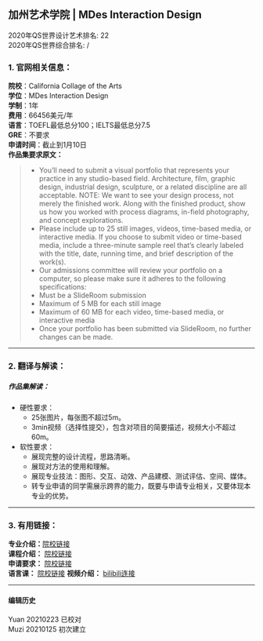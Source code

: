 ## 加州艺术学院 | MDes Interaction Design

2020年QS世界设计艺术排名: 22  
2020年QS世界综合排名: /    

### 1. 官网相关信息：  

**院校**：California Collage of the Arts  
**学位**：MDes Interaction Design  
**学制**：1年  
**费用**：66456美元/年  
**语言**：TOEFL最低总分100；IELTS最低总分7.5  
**GRE**：不要求  
**申请时间**：截止到1月10日  
**作品集要求原文：**     

> - You’ll need to submit a visual portfolio that represents your practice in any studio-based field. Architecture, film, graphic design, industrial design, sculpture, or a related discipline are all acceptable. NOTE: We want to see your design process, not merely the finished work. Along with the finished product, show us how you worked with process diagrams, in-field photography, and concept explorations.
> - Please include up to 25 still images, videos, time-based media, or interactive media. If you choose to submit video or time-based media, include a three-minute sample reel that’s clearly labeled with the title, date, running time, and brief description of the work(s).
> - Our admissions committee will review your portfolio on a computer, so please make sure it adheres to the following specifications:
> - Must be a SlideRoom submission
> - Maximum of 5 MB for each still image
> - Maximum of 60 MB for each video, time-based media, or interactive media
> - Once your portfolio has been submitted via SlideRoom, no further changes can be made.


---

### 2. 翻译与解读：  

##### 作品集解读：  
- 硬性要求：  
  - 25张图片，每张图不超过5m。  
  - 3min视频（选择性提交），包含对项目的简要描述，视频大小不超过60m。  
- 软性要求：  
  - 展现完整的设计流程，思路清晰。  
  - 展现对方法的使用和理解。  
  - 展现专业技法：图形、交互、动效、产品建模、测试评估、空间、媒体。  
  - 转专业申请的同学需展示跨界的能力，既要与申请专业相关，又要体现本专业的优势。  


---

### 3. 有用链接：  

**专业介绍：**[院校链接](https://www.cca.edu/design/interaction-design/)  
**课程介绍：** [院校链接](https://www.cca.edu/design/interaction-design/)  
**申请要求：** [院校链接](https://www.cca.edu/admissions/)  
**语言课：** [院校链接](https://www.cca.edu/admissions/international/#section-how-to-apply)
**视频介绍：** [bilibili连接](https://www.bilibili.com/video/av24456792)  

---


#### 编辑历史
Yuan 20210223 已校对   
Muzi 20210125 初次建立  
